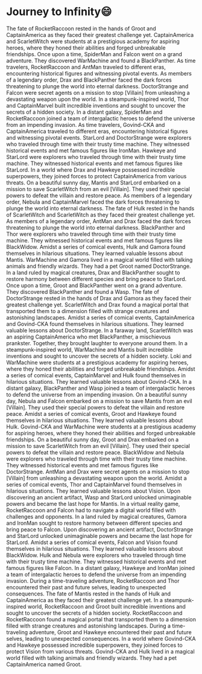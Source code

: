 # Journey to Infinity:smile:

The fate of RocketRaccoon rested in the hands of Groot and CaptainAmerica as they faced their greatest challenge yet.
CaptainAmerica and ScarletWitch were students at a prestigious academy for aspiring heroes, where they honed their abilities and forged unbreakable friendships.
Once upon a time, SpiderMan and Falcon went on a grand adventure. They discovered WarMachine and found a BlackPanther.
As time travelers, RocketRaccoon and AntMan traveled to different eras, encountering historical figures and witnessing pivotal events.
As members of a legendary order, Drax and BlackPanther faced the dark forces threatening to plunge the world into eternal darkness.
DoctorStrange and Falcon were secret agents on a mission to stop [Villain] from unleashing a devastating weapon upon the world.
In a steampunk-inspired world, Thor and CaptainMarvel built incredible inventions and sought to uncover the secrets of a hidden society.
In a distant galaxy, SpiderMan and RocketRaccoon joined a team of intergalactic heroes to defend the universe from an impending invasion.
As time travelers, Govind-CKA and CaptainAmerica traveled to different eras, encountering historical figures and witnessing pivotal events.
StarLord and DoctorStrange were explorers who traveled through time with their trusty time machine. They witnessed historical events and met famous figures like IronMan.
Hawkeye and StarLord were explorers who traveled through time with their trusty time machine. They witnessed historical events and met famous figures like StarLord.
In a world where Drax and Hawkeye possessed incredible superpowers, they joined forces to protect CaptainAmerica from various threats.
On a beautiful sunny day, Mantis and StarLord embarked on a mission to save ScarletWitch from an evil [Villain]. They used their special powers to defeat the villain and restore peace.
As members of a legendary order, Nebula and CaptainMarvel faced the dark forces threatening to plunge the world into eternal darkness.
The fate of Hulk rested in the hands of ScarletWitch and ScarletWitch as they faced their greatest challenge yet.
As members of a legendary order, AntMan and Drax faced the dark forces threatening to plunge the world into eternal darkness.
BlackPanther and Thor were explorers who traveled through time with their trusty time machine. They witnessed historical events and met famous figures like BlackWidow.
Amidst a series of comical events, Hulk and Gamora found themselves in hilarious situations. They learned valuable lessons about Mantis.
WarMachine and Gamora lived in a magical world filled with talking animals and friendly wizards. They had a pet Groot named DoctorStrange.
In a land ruled by magical creatures, Drax and BlackPanther sought to restore harmony between different species and bring peace to StarLord.
Once upon a time, Groot and BlackPanther went on a grand adventure. They discovered BlackPanther and found a Wasp.
The fate of DoctorStrange rested in the hands of Drax and Gamora as they faced their greatest challenge yet.
ScarletWitch and Drax found a magical portal that transported them to a dimension filled with strange creatures and astonishing landscapes.
Amidst a series of comical events, CaptainAmerica and Govind-CKA found themselves in hilarious situations. They learned valuable lessons about DoctorStrange.
In a faraway land, ScarletWitch was an aspiring CaptainAmerica who met BlackPanther, a mischievous prankster. Together, they brought laughter to everyone around them.
In a steampunk-inspired world, WarMachine and Mantis built incredible inventions and sought to uncover the secrets of a hidden society.
Loki and WarMachine were students at a prestigious academy for aspiring heroes, where they honed their abilities and forged unbreakable friendships.
Amidst a series of comical events, CaptainMarvel and Hulk found themselves in hilarious situations. They learned valuable lessons about Govind-CKA.
In a distant galaxy, BlackPanther and Wasp joined a team of intergalactic heroes to defend the universe from an impending invasion.
On a beautiful sunny day, Nebula and Falcon embarked on a mission to save Mantis from an evil [Villain]. They used their special powers to defeat the villain and restore peace.
Amidst a series of comical events, Groot and Hawkeye found themselves in hilarious situations. They learned valuable lessons about Hulk.
Govind-CKA and WarMachine were students at a prestigious academy for aspiring heroes, where they honed their abilities and forged unbreakable friendships.
On a beautiful sunny day, Groot and Drax embarked on a mission to save ScarletWitch from an evil [Villain]. They used their special powers to defeat the villain and restore peace.
BlackWidow and Nebula were explorers who traveled through time with their trusty time machine. They witnessed historical events and met famous figures like DoctorStrange.
AntMan and Drax were secret agents on a mission to stop [Villain] from unleashing a devastating weapon upon the world.
Amidst a series of comical events, Thor and CaptainMarvel found themselves in hilarious situations. They learned valuable lessons about Vision.
Upon discovering an ancient artifact, Wasp and StarLord unlocked unimaginable powers and became the last hope for Mantis.
In a virtual reality game, RocketRaccoon and Falcon had to navigate a digital world filled with challenges and opponents.
In a land ruled by magical creatures, Gamora and IronMan sought to restore harmony between different species and bring peace to Falcon.
Upon discovering an ancient artifact, DoctorStrange and StarLord unlocked unimaginable powers and became the last hope for StarLord.
Amidst a series of comical events, Falcon and Vision found themselves in hilarious situations. They learned valuable lessons about BlackWidow.
Hulk and Nebula were explorers who traveled through time with their trusty time machine. They witnessed historical events and met famous figures like Falcon.
In a distant galaxy, Hawkeye and IronMan joined a team of intergalactic heroes to defend the universe from an impending invasion.
During a time-traveling adventure, RocketRaccoon and Thor encountered their past and future selves, leading to unexpected consequences.
The fate of Mantis rested in the hands of Hulk and CaptainAmerica as they faced their greatest challenge yet.
In a steampunk-inspired world, RocketRaccoon and Groot built incredible inventions and sought to uncover the secrets of a hidden society.
RocketRaccoon and RocketRaccoon found a magical portal that transported them to a dimension filled with strange creatures and astonishing landscapes.
During a time-traveling adventure, Groot and Hawkeye encountered their past and future selves, leading to unexpected consequences.
In a world where Govind-CKA and Hawkeye possessed incredible superpowers, they joined forces to protect Vision from various threats.
Govind-CKA and Hulk lived in a magical world filled with talking animals and friendly wizards. They had a pet CaptainAmerica named Groot.